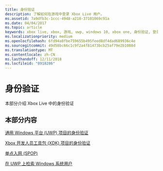 ```yaml
---
title: 身份验证
description: 了解如何在游戏中登录 Xbox Live 用户。
ms.assetid: 7a9dfb3c-1ccc-4948-a218-37101069c91a
ms.date: 04/04/2017
ms.topic: article
keywords: xbox live, xbox, 游戏, uwp, windows 10, xbox one, 身份验证, 登录
ms.localizationpriority: medium
ms.openlocfilehash: 6fd94a8fbe759655b495feed8df4dad689936c4e
ms.sourcegitcommit: 49d58bc66c1c9f2a4f81473bcb25af79e2b1088d
ms.translationtype: MT
ms.contentlocale: zh-CN
ms.lasthandoff: 12/11/2018
ms.locfileid: "8918286"
---
```

# <a name="authentication"></a>身份验证

本部分介绍 Xbox Live 中的身份验证

## <a name="in-this-section"></a>本部分内容

[通用 Windows 平台 (UWP) 项目的身份验证](authentication-for-UWP-projects.md)

[Xbox 开发人员工具包 (XDK) 项目的身份验证](authentication-for-XDK-projects.md)

[单点入网 (SPOP)](single-point-of-presence.md)

[在 UWP 上检索 Windows 系统用户](retrieving-windows-system-user-on-UWP.md)
